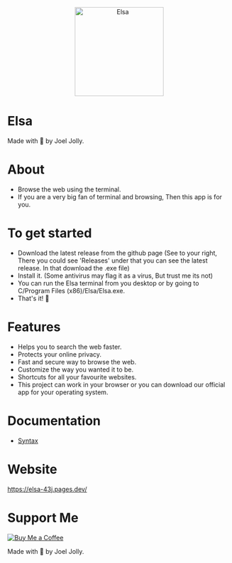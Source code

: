 <p align="center">
  <img src="https://github.com/withinJoel/Elsa/assets/128782382/1fa0cca9-7c72-4327-a7e7-3c15a2cc3406" alt="Elsa" width="200" height="200">
</p>

# Elsa
Made with 💖 by Joel Jolly.

# About
* Browse the web using the terminal.
* If you are a very big fan of terminal and browsing, Then this app is for you.

# To get started
* Download the latest release from the github page (See to your right, There you could see 'Releases' under that you can see the latest release. In that download the .exe file)
* Install it. (Some antivirus may flag it as a virus, But trust me its not)
* You can run the Elsa terminal from you desktop or by going to C/Program Files (x86)/Elsa/Elsa.exe.
* That's it! 🎉

# Features
* Helps you to search the web faster.
* Protects your online privacy.
* Fast and secure way to browse the web.
* Customize the way you wanted it to be.
* Shortcuts for all your favourite websites.
* This project can work in your browser or you can download our official app for your operating system.

# Documentation
* <a href="https://github.com/withinJoel/webshell/blob/main/Documentation/Syntax.md">Syntax</a>

# Website
https://elsa-43j.pages.dev/

# Support Me
[![Buy Me a Coffee](https://img.shields.io/badge/Buy%20Me%20a%20Coffee-Donate-orange?style=for-the-badge&logo=buy-me-a-coffee)](https://www.buymeacoffee.com/withinjoel)

Made with 💖 by Joel Jolly.
